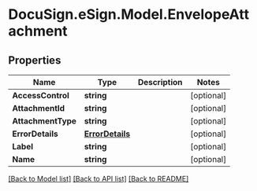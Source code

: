 # DocuSign.eSign.Model.EnvelopeAttachment
## Properties

Name | Type | Description | Notes
------------ | ------------- | ------------- | -------------
**AccessControl** | **string** |  | [optional] 
**AttachmentId** | **string** |  | [optional] 
**AttachmentType** | **string** |  | [optional] 
**ErrorDetails** | [**ErrorDetails**](ErrorDetails.md) |  | [optional] 
**Label** | **string** |  | [optional] 
**Name** | **string** |  | [optional] 

[[Back to Model list]](../README.md#documentation-for-models) [[Back to API list]](../README.md#documentation-for-api-endpoints) [[Back to README]](../README.md)

